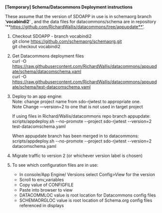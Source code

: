 **[Temporary] Schema/Datacommons Deployment instructions**

These assume that the version of SDOAPP in use is in schemaorg branch ‘**vocabindi2**’ , and the data files for datacommons/schema are in repository ‘**https://github.com/RichardWallis/datacommons/tree/appupdate**’.

1.  Checkout SDOAPP - branch vocabindi2  
    git clone https://github.com/schemaorg/schemaorg.git  
    git checkout vocabindi2  

2.  Get Datacommons deployment files  
    curl -O https://raw.githubusercontent.com/RichardWallis/datacommons/appupdate/schema/datacomschema.yaml  
    curl -O https://raw.githubusercontent.com/RichardWallis/datacommons/appupdate/schema/test-datacomschema.yaml  

3.  Deploy to an app engine:  
    Note: change project name from sdo-rjwtest to appropriate one.  
    Note Change —version=2 to one that is not used in target project  

    If using files in Richard/Wallis/datacommons repo branch appupdate:  
    scripts/appdeploy.sh --no-promote --project sdo-rjwtest --version=2 test-datacomschema.yaml  

    When appupdate branch has been merged in to datacommons:  
    scripts/appdeploy.sh --no-promote --project sdo-rjwtest --version=2 datacomschema.yaml  

4.  Migrate traffic to version 2 (or whichever version label is chosen)  

5.  To see which configuration files are in use:  
    * In console/App Engine/ Versions select Config>View for the version  
    * Scroll to env_variables  
    * Copy value of CONFIGFILE  
    * Paste into browser to view  
    * DATACOMMLOC value is root location for Datacommons config files  
    * SCHEMAORGLOC value is root location of Schema.org config files referenced in displays